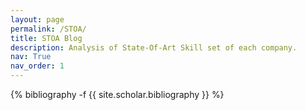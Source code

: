 ```yaml
---
layout: page
permalink: /STOA/
title: STOA Blog
description: Analysis of State-Of-Art Skill set of each company.
nav: True
nav_order: 1
---
```

<!-- _pages/publications.md -->
<div class="publications">

{% bibliography -f {{ site.scholar.bibliography }} %}

</div>
